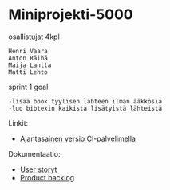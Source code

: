 # Miniprojekti-5000

osallistujat 4kpl

	Henri Vaara
	Anton Räihä
	Maija Lantta
	Matti Lehto


sprint 1 goal:

	-lisää book tyylisen lähteen ilman ääkkösiä
	-luo bibtexin kaikista lisätyistä lähteistä


Linkit:
* [Ajantasainen versio CI-palvelimella](http://ohtu.jamo.io/view/s2015-ohtu-miniprojektit/job/Miniprojekti-5000/)

Dokumentaatio:
* [User storyt](https://github.com/Miniprojekti-5000/BibTeXGenerator/wiki/User-storyt)
* [Product backlog](https://github.com/Miniprojekti-5000/BibTeXGenerator/wiki/Product-backlog)

